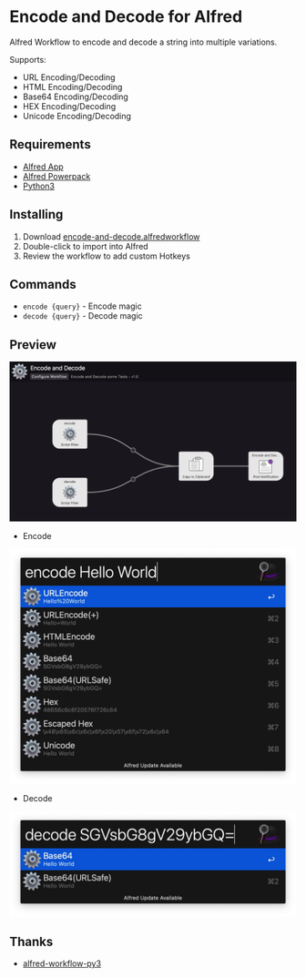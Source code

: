 # Encode and Decode for Alfred

Alfred Workflow to encode and decode a string into multiple variations.

Supports:
- URL Encoding/Decoding
- HTML Encoding/Decoding
- Base64 Encoding/Decoding
- HEX Encoding/Decoding
- Unicode Encoding/Decoding

## Requirements

- [Alfred App](http://www.alfredapp.com/#download)
- [Alfred Powerpack](https://www.alfredapp.com/shop/)
- [Python3](https://www.python.org/downloads/)

## Installing

1. Download [encode-and-decode.alfredworkflow](https://github.com/zhaoyibo/alfred-encode-decode/releases/latest/download/encode-and-decode.alfredworkflow)
2. Double-click to import into Alfred
3. Review the workflow to add custom Hotkeys

## Commands

- `encode {query}` - Encode magic
- `decode {query}` - Decode magic

## Preview

![Encode](./img/workflow.jpg)

- Encode

![Encode](./img/encode.jpg)

- Decode

![Decode](./img/decode.jpg)

## Thanks
 
 * [alfred-workflow-py3](https://github.com/NorthIsUp/alfred-workflow-py3)
